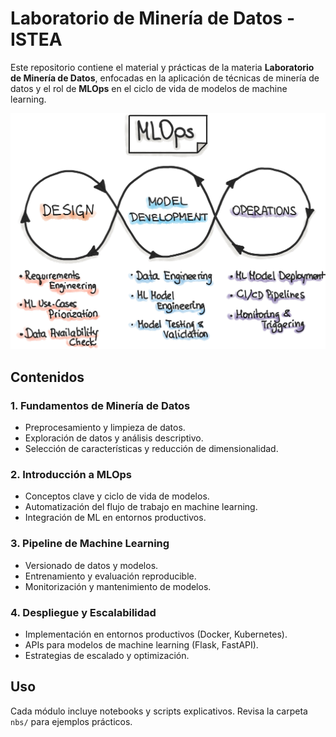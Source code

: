 # Laboratorio de Minería de Datos - ISTEA

Este repositorio contiene el material y prácticas de la materia **Laboratorio de Minería de Datos**, enfocadas en la aplicación de técnicas de minería de datos y el rol de **MLOps** en el ciclo de vida de modelos de machine learning.

![Ciclo MLOps](mlops-loop.jpg)

## Contenidos

### 1. Fundamentos de Minería de Datos
- Preprocesamiento y limpieza de datos.
- Exploración de datos y análisis descriptivo.
- Selección de características y reducción de dimensionalidad.

### 2. Introducción a MLOps
- Conceptos clave y ciclo de vida de modelos.
- Automatización del flujo de trabajo en machine learning.
- Integración de ML en entornos productivos.

### 3. Pipeline de Machine Learning
- Versionado de datos y modelos.
- Entrenamiento y evaluación reproducible.
- Monitorización y mantenimiento de modelos.

### 4. Despliegue y Escalabilidad
- Implementación en entornos productivos (Docker, Kubernetes).
- APIs para modelos de machine learning (Flask, FastAPI).
- Estrategias de escalado y optimización.

## Uso
Cada módulo incluye notebooks y scripts explicativos. Revisa la carpeta `nbs/` para ejemplos prácticos.


